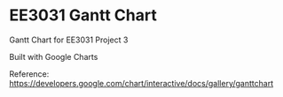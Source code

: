 # EE3031 Gantt Chart
Gantt Chart for EE3031 Project 3

Built with Google Charts

Reference: https://developers.google.com/chart/interactive/docs/gallery/ganttchart

